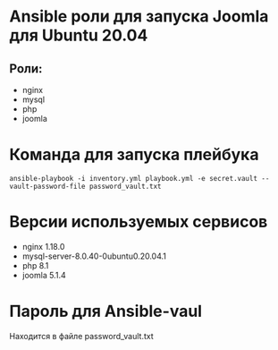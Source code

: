 # Ansible роли для запуска Joomla для Ubuntu 20.04

## Роли:
  - nginx
  - mysql
  - php
- joomla

# Команда для запуска плейбука
`ansible-playbook -i inventory.yml playbook.yml -e secret.vault --vault-password-file password_vault.txt`

# Версии используемых сервисов
- nginx 1.18.0
- mysql-server-8.0.40-0ubuntu0.20.04.1
- php 8.1
- joomla 5.1.4

# Пароль для Ansible-vaul
Находится в файле password_vault.txt
